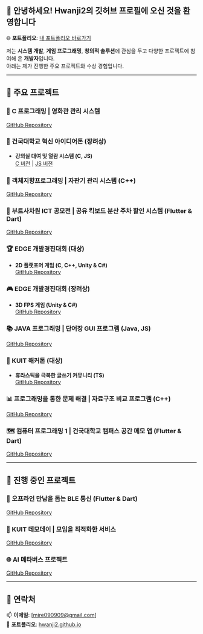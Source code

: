 ## 👋 안녕하세요! Hwanji2의 깃허브 프로필에 오신 것을 환영합니다  
🌐 **포트폴리오**: [내 포트폴리오 바로가기](https://hwanji2.github.io/site/)  

저는 **시스템 개발**, **게임 프로그래밍**, **창의적 솔루션**에 관심을 두고 다양한 프로젝트에 참여해 온 **개발자**입니다.  
아래는 제가 진행한 주요 프로젝트와 수상 경험입니다.  

---

## 🚀 주요 프로젝트  

### 🎥 C 프로그래밍 | 영화관 관리 시스템  
[GitHub Repository](https://github.com/Hwanji2/MovieTheaterResevationSystem)  

### 🏅 건국대학교 혁신 아이디어톤 (장려상)  
- **강의실 대여 및 열람 시스템 (C, JS)**  
  [C 버전](https://github.com/Hwanji2/FindVoid) | [JS 버전](https://github.com/Hwanji2/FindVoid_JS_prototype)  

### 🥤 객체지향프로그래밍 | 자판기 관리 시스템 (C++)  
[GitHub Repository](https://github.com/Hwanji2/BeverageVendingMachine)  

### 🛴 부트사차원 ICT 공모전 | 공유 킥보드 분산 주차 할인 시스템 (Flutter & Dart)  
[GitHub Repository](https://github.com/Hwanji2/OnTrack_FE)  

### 🏆 EDGE 개발경진대회 (대상)  
- **2D 플랫포머 게임 (C, C++, Unity & C#)**  
  [GitHub Repository](https://github.com/Hwanji2/RUNNING-TIME)  

### 🎮 EDGE 개발경진대회 (장려상)  
- **3D FPS 게임 (Unity & C#)**  
  [GitHub Repository](https://github.com/Liminal-Studio)  

### 📚 JAVA 프로그래밍 | 단어장 GUI 프로그램 (Java, JS)  
[GitHub Repository](https://github.com/Hwanji2/Voca-Quiz-and-Flashcard-Program)  

### 📝 KUIT 해커톤 (대상)  
- **휴라스틱을 극복한 글쓰기 커뮤니티 (TS)**  
  [GitHub Repository](https://github.com/2025-CodeNova-3/T-mm_FrontEnd)  

### 📊 프로그래밍을 통한 문제 해결 | 자료구조 비교 프로그램 (C++)  
[GitHub Repository](https://github.com/Hwanji2/AlgoStructer-Helper/settings)  

### 🗺️ 컴퓨터 프로그래밍 1 | 건국대학교 캠퍼스 공간 메모 앱 (Flutter & Dart)  
[GitHub Repository](https://github.com/Hwanji2/PinKonkuk)  

---

## 🔧 진행 중인 프로젝트  

### 🔗 오프라인 만남을 돕는 BLE 통신 (Flutter & Dart)  
[GitHub Repository](https://github.com/Hwanji2/Sai)  

### 🤝 KUIT 데모데이 | 모임을 최적화한 서비스  
[GitHub Repository](https://github.com/orgs/KUIT-BARO/repositories)  

### 🌐 AI 메타버스 프로젝트  
[GitHub Repository](https://github.com/jaewonjung6446/metaverse2024)  

---

## 💬 연락처  
📫 **이메일**: [mire090909@gmail.com]  
🔗 **포트폴리오**: [hwanji2.github.io](https://hwanji2.github.io/site/)  

